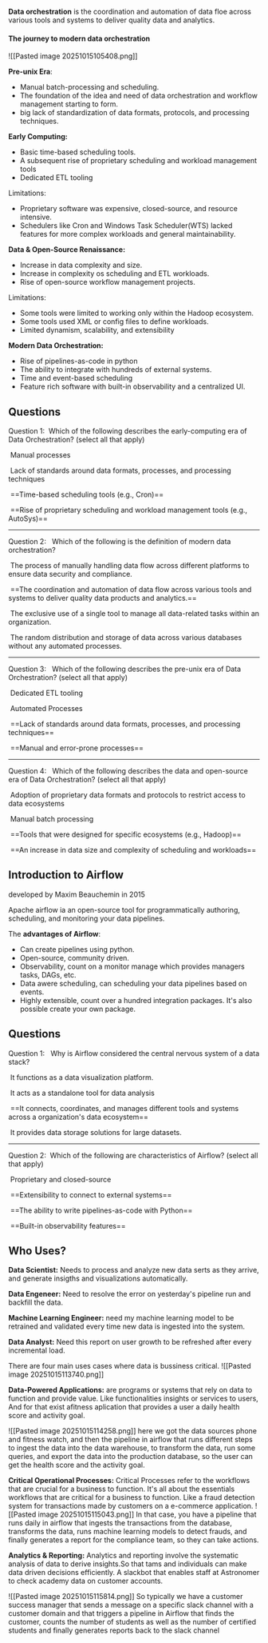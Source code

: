  **Data orchestration** is the coordination and automation of data floe across various tools and systems to deliver quality data and analytics. 

#### The journey to modern data orchestration

![[Pasted image 20251015105408.png]]

**Pre-unix Era**: 
- Manual batch-processing and scheduling.
- The foundation of the idea and need of data orchestration and workflow management starting to form.
- big lack of standardization of data formats, protocols, and processing techniques.

**Early Computing:**
- Basic time-based scheduling tools.
- A subsequent rise of proprietary scheduling and workload management tools
- Dedicated ETL tooling 

Limitations:
- Proprietary software was expensive, closed-source, and resource intensive.
- Schedulers like Cron and Windows Task Scheduler(WTS) lacked features for more complex workloads and general maintainability.

**Data & Open-Source Renaissance:**
- Increase in data complexity and size.
- Increase in complexity os scheduling and ETL workloads.
- Rise of open-source workflow management projects.

Limitations:
- Some tools were limited to working only within the Hadoop ecosystem.
- Some tools used XML or config files to define workloads.
- Limited dynamism, scalability, and extensibility

**Modern Data Orchestration:**
- Rise of pipelines-as-code in python
- The ability to integrate with hundreds of external systems.
- Time and event-based scheduling
- Feature rich software with built-in observability and a centralized UI.

## Questions
Question 1: 
Which of the following describes the early-computing era of Data Orchestration? (select all that apply)

 Manual processes

 Lack of standards around data formats, processes, and processing techniques

 ==Time-based scheduling tools (e.g., Cron)==

 ==Rise of proprietary scheduling and workload management tools (e.g., AutoSys)==
____

Question 2:  
Which of the following is the definition of modern data orchestration?

 The process of manually handling data flow across different platforms to ensure data security and compliance.

 ==The coordination and automation of data flow across various tools and systems to deliver quality data products and analytics.==

 The exclusive use of a single tool to manage all data-related tasks within an organization.

 The random distribution and storage of data across various databases without any automated processes.
____

Question 3:  
Which of the following describes the pre-unix era of Data Orchestration? (select all that apply)

 Dedicated ETL tooling

 Automated Processes

 ==Lack of standards around data formats, processes, and processing techniques==

 ==Manual and error-prone processes==
___

Question 4:  
Which of the following describes the data and open-source era of Data Orchestration? (select all that apply)

 Adoption of proprietary data formats and protocols to restrict access to data ecosystems

 Manual batch processing

 ==Tools that were designed for specific ecosystems (e.g., Hadoop)==

 ==An increase in data size and complexity of scheduling and workloads==

## Introduction to Airflow

developed by Maxim Beauchemin in 2015

Apache airflow ia an open-source tool for programmatically authoring, scheduling, and monitoring your data pipelines.

The **advantages of Airflow**: 
- Can create pipelines using python.
- Open-source, community driven.
- Observability, count on a monitor manage which provides  managers tasks, DAGs, etc.
- Data awere scheduling, can scheduling your data pipelines based on events.
- Highly extensible, count over a hundred integration packages. It's also possible create your own package.

## Questions 

Question 1:  
Why is Airflow considered the central nervous system of a data stack?

 It functions as a data visualization platform.

 It acts as a standalone tool for data analysis

 ==It connects, coordinates, and manages different tools and systems across a organization's data ecosystem==

 It provides data storage solutions for large datasets.
____

Question 2: 
Which of the following are characteristics of Airflow? (select all that apply)

 Proprietary and closed-source

 ==Extensibility to connect to external systems==

 ==The ability to write pipelines-as-code with Python==

 ==Built-in observability features==


## Who Uses?

**Data Scientist:** Needs to process and analyze new data serts as they arrive, and generate insigths and visualizations automatically.

**Data Engeneer:** Need to resolve the error on yesterday's pipeline run and backfill the data.  

**Machine Learning Engineer:** need my machine learning model to be retrained and validated every time new data is ingested into the system.

**Data Analyst:** Need this report on user growth to be refreshed after every incremental load.

There are four main uses cases where data is bussiness critical.
![[Pasted image 20251015113740.png]]

**Data-Powered Applications:** are programs or systems that rely on data to function and provide value. Like functionalities insights or services to users, And for that exist afitness aplication that provides a user a daily health score and activity goal.

![[Pasted image 20251015114258.png]]
here we got the data sources phone and fitness watch, and then the pipeline in airflow that runs different steps to ingest the data into the data warehouse, to transform the data, run some queries, and export the data  into the production database, so the user can get the health score and the activity goal.


**Critical Operational Processes:** Critical Processes refer to the workflows that are crucial for a business to function. It's all about the essentials workflows that are critical for a business to function.
Like a fraud detection system for transactions made by customers on a e-commerce application.
![[Pasted image 20251015115043.png]]
In that case, you have a pipeline that runs daily in airflow that ingests the transactions from the database, transforms the data, runs machine learning models to detect frauds, and finally generates a report for the compliance team, so they can take actions. 

**Analytics & Reporting:** Analytics and reporting involve the systematic analysis of data to derive insights.So that tams and individuals can make data driven decisions efficiently.
A slackbot that enables staff at Astronomer to check academy data on customer accounts.

![[Pasted image 20251015115814.png]]
So typically we have a customer success manager that sends a message on a specific slack channel with a customer domain and that triggers a pipeline in Airflow that finds the customer, counts the number of students as well as the number of certified students and finally generates reports back to the slack channel